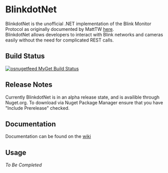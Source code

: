 
# BlinkdotNet

BlinkdotNet is the unofficial .NET implementation of the Blink Monitor Protocol as originally documented by MattTW [here](https://github.com/MattTW/BlinkMonitorProtocol).  
BlinkdotNet allows developers to interact with Blink networks and cameras easily without the need for complicated REST calls.
 
## Build Status

[![osnugetfeed MyGet Build Status](https://www.myget.org/BuildSource/Badge/osnugetfeed?identifier=6826aec3-c62d-45d5-8eb8-a56cbe0a1fb4)](https://www.myget.org/)

## Release Notes

Currently BlinkdotNet is in an alpha release state, and is availible through Nuget.org.  To download via Nuget Package Manager ensure that you have "Include Prerelease" checked.

## Documentation

Documentation can be found on the [wiki](https://github.com/DCCoder90/BlinkdotNet/wiki)

## Usage

*To Be Completed*